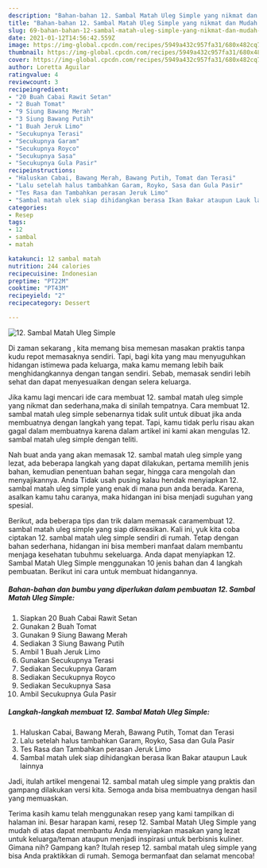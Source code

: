 ```yaml
---
description: "Bahan-bahan 12. Sambal Matah Uleg Simple yang nikmat dan Mudah Dibuat"
title: "Bahan-bahan 12. Sambal Matah Uleg Simple yang nikmat dan Mudah Dibuat"
slug: 69-bahan-bahan-12-sambal-matah-uleg-simple-yang-nikmat-dan-mudah-dibuat
date: 2021-01-12T14:56:42.559Z
image: https://img-global.cpcdn.com/recipes/5949a432c957fa31/680x482cq70/12-sambal-matah-uleg-simple-foto-resep-utama.jpg
thumbnail: https://img-global.cpcdn.com/recipes/5949a432c957fa31/680x482cq70/12-sambal-matah-uleg-simple-foto-resep-utama.jpg
cover: https://img-global.cpcdn.com/recipes/5949a432c957fa31/680x482cq70/12-sambal-matah-uleg-simple-foto-resep-utama.jpg
author: Loretta Aguilar
ratingvalue: 4
reviewcount: 3
recipeingredient:
- "20 Buah Cabai Rawit Setan"
- "2 Buah Tomat"
- "9 Siung Bawang Merah"
- "3 Siung Bawang Putih"
- "1 Buah Jeruk Limo"
- "Secukupnya Terasi"
- "Secukupnya Garam"
- "Secukupnya Royco"
- "Secukupnya Sasa"
- "Secukupnya Gula Pasir"
recipeinstructions:
- "Haluskan Cabai, Bawang Merah, Bawang Putih, Tomat dan Terasi"
- "Lalu setelah halus tambahkan Garam, Royko, Sasa dan Gula Pasir"
- "Tes Rasa dan Tambahkan perasan Jeruk Limo"
- "Sambal matah ulek siap dihidangkan berasa Ikan Bakar ataupun Lauk lainnya"
categories:
- Resep
tags:
- 12
- sambal
- matah

katakunci: 12 sambal matah 
nutrition: 244 calories
recipecuisine: Indonesian
preptime: "PT22M"
cooktime: "PT43M"
recipeyield: "2"
recipecategory: Dessert

---
```



![12. Sambal Matah Uleg Simple](https://img-global.cpcdn.com/recipes/5949a432c957fa31/680x482cq70/12-sambal-matah-uleg-simple-foto-resep-utama.jpg)

Di zaman  sekarang , kita memang bisa memesan masakan praktis tanpa kudu repot memasaknya sendiri. Tapi, bagi kita yang mau menyuguhkan hidangan istimewa pada keluarga, maka kamu memang lebih baik menghidangkannya dengan tangan sendiri. Sebab, memasak sendiri lebih sehat dan dapat menyesuaikan dengan selera keluarga.

Jika kamu lagi mencari ide cara membuat 12. sambal matah uleg simple yang nikmat dan sederhana,maka di sinilah tempatnya. Cara membuat 12. sambal matah uleg simple  sebenarnya tidak sulit untuk dibuat jika anda membuatnya dengan langkah yang tepat. Tapi, kamu tidak perlu risau akan gagal dalam membuatnya 
karena dalam artikel ini kami akan mengulas 12. sambal matah uleg simple dengan teliti.  



Nah buat anda yang akan memasak 12. sambal matah uleg simple yang lezat, ada beberapa langkah yang dapat dilakukan, pertama memilih jenis bahan, kemudian penentuan bahan segar, hingga cara mengolah dan menyajikannya. Anda Tidak usah pusing kalau hendak menyiapkan 12. sambal matah uleg simple yang enak di mana pun anda berada. Karena, asalkan kamu  tahu caranya, maka hidangan ini bisa menjadi suguhan yang spesial.

Berikut, ada beberapa tips dan trik dalam memasak caramembuat 12. sambal matah uleg simple yang siap dikreasikan. Kali ini, yuk kita coba ciptakan 12. sambal matah uleg simple sendiri di rumah. Tetap dengan bahan sederhana, hidangan ini bisa memberi manfaat dalam membantu menjaga kesehatan tubuhmu sekeluarga. Anda dapat menyiapkan 12. Sambal Matah Uleg Simple menggunakan 10 jenis bahan dan 4 langkah pembuatan. Berikut ini cara untuk membuat hidangannya.

<!--inarticleads1-->

##### Bahan-bahan dan bumbu yang diperlukan dalam pembuatan 12. Sambal Matah Uleg Simple:

1. Siapkan 20 Buah Cabai Rawit Setan
1. Gunakan 2 Buah Tomat
1. Gunakan 9 Siung Bawang Merah
1. Sediakan 3 Siung Bawang Putih
1. Ambil 1 Buah Jeruk Limo
1. Gunakan Secukupnya Terasi
1. Sediakan Secukupnya Garam
1. Sediakan Secukupnya Royco
1. Sediakan Secukupnya Sasa
1. Ambil Secukupnya Gula Pasir




<!--inarticleads2-->

##### Langkah-langkah membuat 12. Sambal Matah Uleg Simple:

1. Haluskan Cabai, Bawang Merah, Bawang Putih, Tomat dan Terasi
1. Lalu setelah halus tambahkan Garam, Royko, Sasa dan Gula Pasir
1. Tes Rasa dan Tambahkan perasan Jeruk Limo
1. Sambal matah ulek siap dihidangkan berasa Ikan Bakar ataupun Lauk lainnya




Jadi, itulah artikel mengenai  12. sambal matah uleg simple  yang praktis dan gampang dilakukan versi kita. Semoga anda bisa membuatnya dengan hasil yang memuaskan. 

Terima kasih kamu telah menggunakan resep yang kami tampilkan di halaman ini. Besar harapan kami, resep  12. Sambal Matah Uleg Simple yang mudah di atas dapat membantu Anda menyiapkan masakan yang lezat untuk keluarga/teman ataupun menjadi inspirasi untuk berbisnis kuliner. Gimana nih? Gampang kan? Itulah resep 12. sambal matah uleg simple yang bisa Anda praktikkan di rumah. Semoga bermanfaat dan selamat mencoba!

